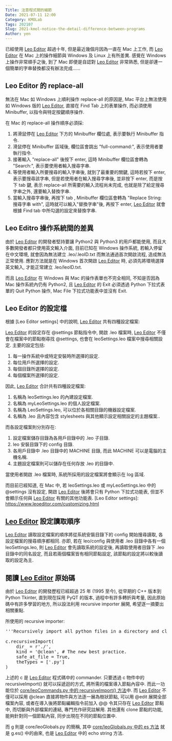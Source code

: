 ```yaml
---
Title: 注意程式間的細節
Date: 2021-07-11 12:00
Category: KMOLab
Tags: 202107
Slug: 2021-kmol-notice-the-detail-difference-between-programs
Author: yen
---
```


已經使用 [Leo Editor] 超過十年, 但是最近幾個月因為一直在 Mac 上工作, 而 [Leo Editor] 在 Mac 上的操作細節與 Windows 及 Linux 上有所差異. 感覺在 Windows 上操作非常順手之後, 到了 Mac 即便是自認對 [Leo Editor] 非常熟悉, 但是卻連一個簡單的字串替換都沒有辦法完成......

<!-- PELICAN_END_SUMMARY -->

Leo Editor 的 replace-all
----

無法在  Mac 如 Windows 上順利操作 replace-all 的原因是,  Mac 平台上無法使用如 Windows 版的 [Leo Editor], 直接在 Find Tab 上的表單操作, 而必須使用 Minibuffer, 以指令與特定按鍵順序操作.

在 Mac 的 replace-all 操作順序必須採:

1. 將滑鼠停在 [Leo Editor] 下方的 Minibuffer 欄位處, 表示要執行 Minibuffer 指令.
2. 滑鼠停在 Minibuffer 區域後, 欄位區會跳出 "full-command:", 表示使用者要執行指令.
3. 接著輸入 "replace-all" 後按下 enter, 這時 Minibuffer 欄位區會轉為 "Search:", 表示要使用者輸入搜尋字串.
4. 等使用者輸入所要搜尋的輸入字串後, 就到了最重要的關鍵, 這時若按下 enter, 表示要搜尋該字串, 但是若使用者在輸入搜尋字串後, 並非按下 enter, 而是按下 tab 鍵, 表示 replace-all 所需要的輸入流程尚未完成, 也就是除了給定搜尋字串之外, 還要輸入替換字串.
5. 當輸入搜尋字串後, 再按下 tab , Minibuffer 欄位區會轉為 "Replace String: 搜尋字串 with", 這時就可以輸入"替換字串"後, 再按下 enter, [Leo Editor] 就會根據 Find tab 中所勾選的設定來替換字串.

[Leo Editor]: https://leoeditor.com/

Leo Editro 操作系統間的差異
----

由於 [Leo Editor] 的開發者堅持要讓 Python2 與 Python3 的用戶都能使用, 而且大多數開發者都只使用英文輸入介面, 目前已知在 Windows 操作系統, 若輸入停留在中文環境, 就會因為無法建立 .leo/.leoID.txt 而無法通過首次開啟流程, 造成無法正常使用. 應對方法就是在 Windows 首次開啟 [Leo Editor] 時, 必須先將環境選擇英文輸入, 才能正常建立 .leo/leoID.txt.

而且 [Leo Editor] 在 Windows 與 Mac 的操作表單也不完全相同, 不知是否因為 Mac 操作系統內仍有 Python2, 且 [Leo Editor] 的 Exit 必須透過 Python 下拉式表單的 Quit Python 操作, Mac File 下拉式功能表中並沒有 Exit.

Leo Editor 的設定檔
----

根據 [Leo Editor settings] 中的說明, [Leo Editor] 共有四種設定檔案: 

[Leo Editor] 的設定存在 @settings 節點指令中, 開啟 .leo 檔案時,  [Leo Editor] 不僅會在檔案中的節點樹尋找 @settings, 也會在 leoSettings.leo 檔案中搜尋相關設定. 主要的設定包括:

1. 每一操作系統中或特定安裝時所選擇的設定.
2. 每位用戶所選擇的設定.
3. 每個目錄所選擇的設定.
4. 每個檔案所選擇的設定.

因此, [Leo Editor] 合計共有四種設定檔案:

1. 名稱為 leoSettings.leo 的內建設定檔案.
2. 名稱為 myLeoSettings.leo 的個人設定檔案.
3. 名稱為 LeoSettings.leo, 可以位於各相關目錄的機器設定檔案.
4. 名稱為 .leo 且內容包含 stylesheets 與其他顯示設定相關設定的主題檔案..

而各設定檔案則分別存在:

1. 設定檔案儲存目錄為各用戶目錄中的 .leo 子目錄.
2. leo 安裝目錄下的 config 目錄.
3. 各用戶目錄中 .leo 目錄中的 MACHINE 目錄, 而此 MACHINE 可以是電腦的主機名稱.
4. 主題設定檔案則可以儲存在任何存放 .leo 的目錄中.

當使用者開啟 .leo 檔案時, 系統所採用的設定檔案將會顯示在 log 區域.

而目前已經知道, 在 Mac 中, 若 leoSettings.leo 或 myLeoSettings.leo 中的 @settings 沒有設定, 開啟 [Leo Editor] 後將會只有 Python 下拉式功能表, 但並不會顯示任何與 [Leo Editor] 有關的其他功能表.
[Leo Editor settings]: https://www.leoeditor.com/customizing.html

[Leo Editor] 設定讀取順序
----

[Leo Editor] 讀取設定檔案的順序將從系統安裝目錄下的 config 開始搜尋讀取, 各設定檔案的搜尋順序都相同. 亦即, 若在 leo/config 與使用者 .leo 目錄中各有一個 leoSettings.leo, 則 [Leo Editor] 會先讀取系統的設定後, 再讀取使用者目錄下 .leo 目錄中的同名設定, 而且若兩個檔案皆有相同節點設定, 該節點的設定將以較後讀取的設定為主.

閱讀 [Leo Editor] 原始碼
----

由於 [Leo Editor] 的開發歷程已經超過 25 年 (1995 至今), 從早期的 C++ 版本到 Python Tkinter, 直到現在採用 PyQT 的版本, 過程中有許多轉折與考量, 因此原始碼中有許多學習的地方, 所以設法利用 recursive importer 展開, 希望逐一摘要出相關重點.

所使用的 recursive importer:

<pre class="brush: python">
'''Recursively import all python files in a directory and clean the result.'''
 
c.recursiveImport(
    dir_ = r'./',
    kind = '@clean', # The new best practice.
    safe_at_file = True,
    theTypes = ['.py']
)
</pre>

上述的 c 是 [Leo Editor] 程式碼中的 commander. 只要透過 c 物件中的 recursiveImport() 就可以採遞迴的方式, 將所需的檔案導入節點內容中. 而此一功能位於 [core/leoCommands.py 中的 recursiveImport() 方法]中. 而 [Leo Editor] 不僅可以採用 @clean 直接將物件與方法逐一展為樹狀節點, 可以用 @edit 展開全部檔案內容, 或者在導入後將節點編輯指令前加入 @@ 令其只存在 [Leo Editor] 節點中, 而切斷與外部檔案的連結, 專門充作研究註解用. 其他還有 clone 節點的功能, 能夠針對同一個節點內容, 同步出現在不同的節點位置中.

而 g 則是 core/leoGlobals.py 的簡稱, 其中 [core/leoGlobals.py 中的 es 方法] 就是 g.es() 中的由來, 也是 [Leo Editor] 中的 echo string 方法.

[core/leoCommands.py 中的 recursiveImport() 方法]: https://github.com/leo-editor/leo-editor/blob/e46e9315f61a1c378900d3ba7fbadf39c5d9fb5b/leo/core/leoCommands.py#L3787

[core/leoGlobals.py 中的 es 方法]: https://github.com/leo-editor/leo-editor/blob/e46e9315f61a1c378900d3ba7fbadf39c5d9fb5b/leo/core/leoGlobals.py#L6390

